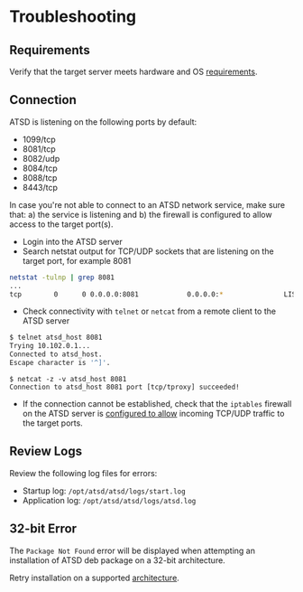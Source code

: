 # Troubleshooting

## Requirements

Verify that the target server meets hardware and OS [requirements](../administration/requirements.md).

## Connection

ATSD is listening on the following ports by default:

* 1099/tcp
* 8081/tcp
* 8082/udp
* 8084/tcp
* 8088/tcp
* 8443/tcp

In case you're not able to connect to an ATSD network service, make sure that: a) the service is listening and b) the firewall is configured to allow access to the target port(s).

* Login into the ATSD server
* Search netstat output for TCP/UDP sockets that are listening on the target port, for example 8081

```sh
netstat -tulnp | grep 8081
...
tcp        0      0 0.0.0.0:8081            0.0.0.0:*               LISTEN
```

* Check connectivity with `telnet` or `netcat` from a remote client to the ATSD server

```sh
$ telnet atsd_host 8081
Trying 10.102.0.1...
Connected to atsd_host.
Escape character is '^]'.
```

```
$ netcat -z -v atsd_host 8081
Connection to atsd_host 8081 port [tcp/tproxy] succeeded!
```

* If the connection cannot be established, check that the `iptables` firewall on the ATSD server is [configured to allow](firewall.md) incoming TCP/UDP traffic to the target ports.

## Review Logs

Review the following log files for errors:

* Startup log: `/opt/atsd/atsd/logs/start.log`
* Application log: `/opt/atsd/atsd/logs/atsd.log`

## 32-bit Error

The `Package Not Found` error will be displayed when attempting an installation of ATSD deb package on a 32-bit architecture.

Retry installation on a supported [architecture](../administration/requirements.md).
